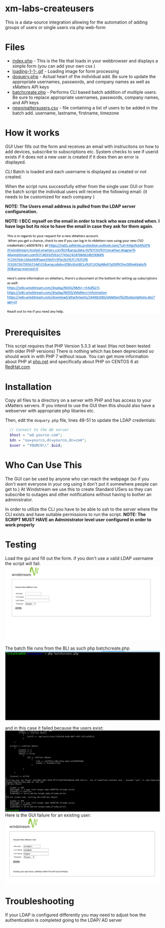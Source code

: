 # xm-labs-createusers

This is a data-source integration allowing for the automation of adding groups of users or single users via php web-form

# Files
* [index.php](index.php) - This is the file that loads in your webbrowser and displays a simple form (you can add your own css )
* [loading-1-1-.gif](loading-1-1-.gif) - Loading image for form processing
* [doquery.php](doquery.php) - Actual heart of the individual add. Be sure to update the appropriate usernames, passwords, and company names as well as xMatters API keys 
* [batchcreate.php](batchcreate.php) - Performs CLI based batch addition of multiple users. Be sure to replace appropriate usernames, passwords, company names, and API keys
* [newxmattersusers.csv](newxmattersusers.csv) - file containing a list of users to be added in the batch add. username, lastname, firstname, timezone

# How it works
*GUI*
User fills out the form and receives an email with instrucitons on how to add devices, subscribe to subscriptions etc. System checks to see if userid exists if it does not a new user is created if it does then an error is displayed.

*CLI*
Batch is loaded and each username is displayed as created or not created.

When the script runs successfully either from the single user GUI or from the batch script the individual users will receive the following email: (it needs to be customized for each company )

**NOTE: The Users email address is pulled from the LDAP server configureation.**

**NOTE: I BCC myself on the email in order to track who was created when. I have logs but its nice to have the email in case they ask for them again.**

![Successful Email](/media/createuser_xmatters_email_sent.png "Example of sent email")

# Prerequisites
This script requires that PHP Version 5.3.3 at least (Has not been tested with older PHP versions) There is nothing which has been depreciated so should work in with PHP 7 without issue.
You can get more information about PHP at [php.net](http://php.net/) and specifically about PHP on CENTOS 6 at: [RedHat.com](https://www.redhat.com/en/search/PHP) 

# Installation
Copy all files to a directory on a server with PHP and has access to your xMatters servers. If you intend to use the GUI then this should also have a webserver with appropriate php libaries etc.

Then, edit the `doquery.php` file, lines 48-51 to update the LDAP credentials:

```php
  // Connect to the AD server
  $host = "ad.yourco.com";
  $dn = "ou=yourco,dc=yourco,dc=com";
  $user = "YOURCO\\".$uid;

```


# Who Can Use This
The GUI can be used by anyone who can reach the webpage (so if you don't want everyone in your org using it don't put it somewhere people can get to.) At Windstream we use this to create Standard USers so they can subscribe to outages and other notifications without having to bother an administrator.

In order to utilize the CLI you have to be able to ssh to the server where the CLI exists and have suitable permissions to run the script.  **NOTE: The SCRIPT MUST HAVE an Administrator level user configured in order to work properly**  

# Testing
Load the gui and fill out the form. if you don't use a valid LDAP username the script will fail.
![Form Appearance](/media/create_xmatters_user.png "Basic Form")

The batch file runs from the BLI as such
php batchcreate.php
![Batch CLI Example](/media/batchcreate_xmatters_users_cli.png "CLI Example")

and in this case it failed because the users exist:
![Batch CLI Errors Example](/media/batchcreate_xMatters_users_errors.png "CLI Users Exist")
Here is the GUI failure for an existing user:
![Form With Error](/media/Create_xMatters_User_error.png "User Exists")

# Troubleshooting
If your LDAP is configured differently you may need to adjust how the authentication is completed going to the LDAP/ AD server

